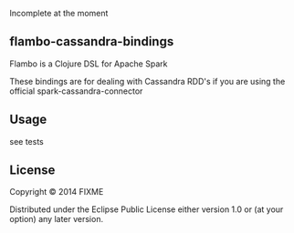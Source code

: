 Incomplete at the moment

## flambo-cassandra-bindings

Flambo is a Clojure DSL for Apache Spark

These bindings are for dealing with Cassandra RDD's if you are using the official spark-cassandra-connector


## Usage

see tests 

## License

Copyright © 2014 FIXME

Distributed under the Eclipse Public License either version 1.0 or (at
your option) any later version.
